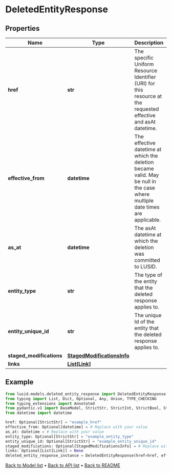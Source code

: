 # DeletedEntityResponse

## Properties
Name | Type | Description | Notes
------------ | ------------- | ------------- | -------------
**href** | **str** | The specific Uniform Resource Identifier (URI) for this resource at the requested effective and asAt datetime. | [optional] 
**effective_from** | **datetime** | The effective datetime at which the deletion became valid. May be null in the case where multiple date times are applicable. | [optional] 
**as_at** | **datetime** | The asAt datetime at which the deletion was committed to LUSID. | 
**entity_type** | **str** | The type of the entity that the deleted response applies to. | [optional] 
**entity_unique_id** | **str** | The unique Id of the entity that the deleted response applies to. | [optional] 
**staged_modifications** | [**StagedModificationsInfo**](StagedModificationsInfo.md) |  | [optional] 
**links** | [**List[Link]**](Link.md) |  | [optional] 
## Example

```python
from lusid.models.deleted_entity_response import DeletedEntityResponse
from typing import List, Dict, Optional, Any, Union, TYPE_CHECKING
from typing_extensions import Annotated
from pydantic.v1 import BaseModel, StrictStr, StrictInt, StrictBool, StrictFloat, StrictBytes, Field, validator, ValidationError, conlist, constr
from datetime import datetime

href: Optional[StrictStr] = "example_href"
effective_from: Optional[datetime] = # Replace with your value
as_at: datetime = # Replace with your value
entity_type: Optional[StrictStr] = "example_entity_type"
entity_unique_id: Optional[StrictStr] = "example_entity_unique_id"
staged_modifications: Optional[StagedModificationsInfo] = # Replace with your value
links: Optional[List[Link]] = None
deleted_entity_response_instance = DeletedEntityResponse(href=href, effective_from=effective_from, as_at=as_at, entity_type=entity_type, entity_unique_id=entity_unique_id, staged_modifications=staged_modifications, links=links)

```

[Back to Model list](../README.md#documentation-for-models) &#8226; [Back to API list](../README.md#documentation-for-api-endpoints) &#8226; [Back to README](../README.md)

